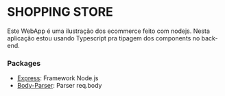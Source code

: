 # SHOPPING STORE

Este WebApp é uma ilustração dos ecommerce feito com nodejs.
Nesta aplicação estou usando Typescript pra tipagem dos components no back-end.

### Packages
- [Express]('https://expressjs.com/'): Framework Node.js
- [Body-Parser]('https://www.npmjs.com/package/body-parser'): Parser req.body

